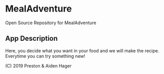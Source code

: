 # MealAdventure

Open Source Repository for MealAdventure

## App Description

Here, you decide what you want in your food and we will make the recipe.
Everytime you can try something new!

(C) 2019 Preston & Aiden Hager
